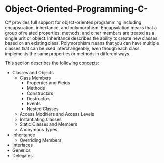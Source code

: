 # Object-Oriented-Programming-C-
C# provides full support for object-oriented programming including encapsulation, inheritance, and polymorphism. Encapsulation means that a group of related properties, methods, and other members are treated as a single unit or object. Inheritance describes the ability to create new classes based on an existing class. Polymorphism means that you can have multiple classes that can be used interchangeably, even though each class implements the same properties or methods in different ways. 

This section describes the following concepts: 
* Classes and Objects 
  * Class Members 
    * Properties and Fields 
    * Methods
    * Constructors 
    * Destructors 
    * Events 
    * Nested Classes 
  * Access Modifiers and Access Levels 
  * Instantiating Classes 
  * Static Classes and Members 
  * Anonymous Types
* Inheritance 
  * Overriding Members 
* Interfaces
* Generics 
* Delegates
